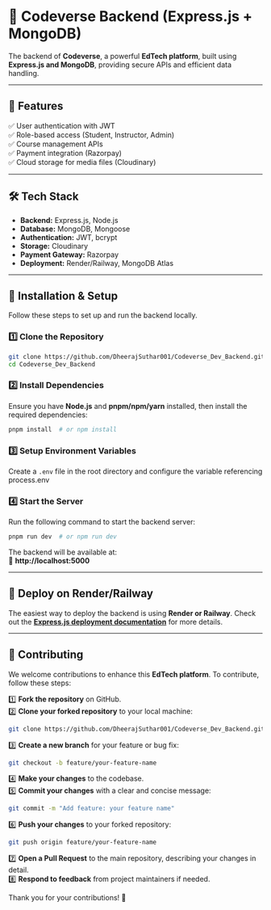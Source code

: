 # 🚀 Codeverse Backend (Express.js + MongoDB)

The backend of **Codeverse**, a powerful **EdTech platform**, built using **Express.js and MongoDB**, providing secure APIs and efficient data handling.

---

## 📌 Features  
✅ User authentication with JWT  
✅ Role-based access (Student, Instructor, Admin)  
✅ Course management APIs  
✅ Payment integration (Razorpay)  
✅ Cloud storage for media files (Cloudinary)  

---

## 🛠️ Tech Stack  
- **Backend:** Express.js, Node.js  
- **Database:** MongoDB, Mongoose  
- **Authentication:** JWT, bcrypt  
- **Storage:** Cloudinary  
- **Payment Gateway:** Razorpay  
- **Deployment:** Render/Railway, MongoDB Atlas  

---

## 🚀 Installation & Setup  

Follow these steps to set up and run the backend locally.  

### **1️⃣ Clone the Repository**  
```bash
git clone https://github.com/DheerajSuthar001/Codeverse_Dev_Backend.git
cd Codeverse_Dev_Backend
```

### **2️⃣ Install Dependencies**  
Ensure you have **Node.js** and **pnpm/npm/yarn** installed, then install the required dependencies:  
```bash
pnpm install  # or npm install
```

### **3️⃣ Setup Environment Variables**  
Create a `.env` file in the root directory and configure the variable referencing process.env

### **4️⃣ Start the Server**  
Run the following command to start the backend server:  
```bash
pnpm run dev  # or npm run dev
```
The backend will be available at:  
🔗 **http://localhost:5000**  

---

## 🚀 Deploy on Render/Railway  
The easiest way to deploy the backend is using **Render or Railway**. Check out the **[Express.js deployment documentation](https://expressjs.com)** for more details.

---

## 🤝 Contributing  
We welcome contributions to enhance this **EdTech platform**. To contribute, follow these steps:

1️⃣ **Fork the repository** on GitHub.  
2️⃣ **Clone your forked repository** to your local machine:  
```bash
git clone https://github.com/DheerajSuthar001/Codeverse_Dev_Backend.git
```
3️⃣ **Create a new branch** for your feature or bug fix:  
```bash
git checkout -b feature/your-feature-name
```
4️⃣ **Make your changes** to the codebase.  
5️⃣ **Commit your changes** with a clear and concise message:  
```bash
git commit -m "Add feature: your feature name"
```
6️⃣ **Push your changes** to your forked repository:  
```bash
git push origin feature/your-feature-name
```
7️⃣ **Open a Pull Request** to the main repository, describing your changes in detail.  
8️⃣ **Respond to feedback** from project maintainers if needed.

Thank you for your contributions! 🚀

